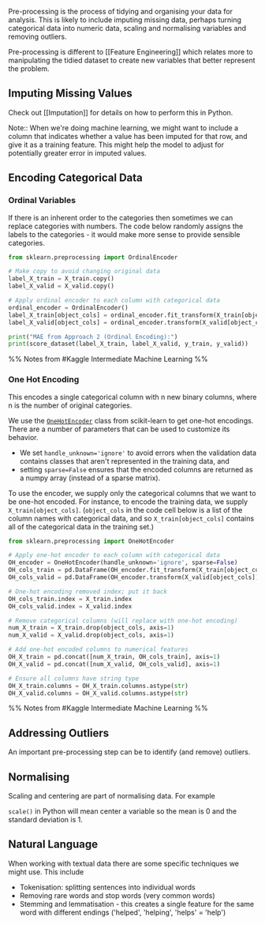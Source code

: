 
Pre-processing is the process of tidying and organising your data for analysis. This is likely to include imputing missing data, perhaps turning categorical data into numeric data, scaling and normalising variables and removing outliers. 

Pre-processing is different to [[Feature Engineering]] which relates more to manipulating the tidied dataset to create new variables that better represent the problem. 
 
## Imputing Missing Values

Check out [[Imputation]] for details on how to perform this in Python.

Note:: When we're doing machine learning, we might want to include a column that indicates whether a value has been imputed for that row, and give it as a training feature. 
This might help the model to adjust for potentially greater error in imputed values.

## Encoding Categorical Data

### Ordinal Variables

If there is an inherent order to the categories then sometimes we can replace categories with numbers. 
The code below randomly assigns the labels to the categories - it would make more sense to provide sensible categories.

``` Python
from sklearn.preprocessing import OrdinalEncoder

# Make copy to avoid changing original data 
label_X_train = X_train.copy()
label_X_valid = X_valid.copy()

# Apply ordinal encoder to each column with categorical data
ordinal_encoder = OrdinalEncoder()
label_X_train[object_cols] = ordinal_encoder.fit_transform(X_train[object_cols])
label_X_valid[object_cols] = ordinal_encoder.transform(X_valid[object_cols])

print("MAE from Approach 2 (Ordinal Encoding):") 
print(score_dataset(label_X_train, label_X_valid, y_train, y_valid))
```
%% Notes from #Kaggle Intermediate Machine Learning %%
### One Hot Encoding

This encodes a single categorical column with n new binary columns, where n is the number of original categories. 

We use the [`OneHotEncoder`](https://scikit-learn.org/stable/modules/generated/sklearn.preprocessing.OneHotEncoder.html) class from scikit-learn to get one-hot encodings. There are a number of parameters that can be used to customize its behavior.

- We set `handle_unknown='ignore'` to avoid errors when the validation data contains classes that aren't represented in the training data, and
- setting `sparse=False` ensures that the encoded columns are returned as a numpy array (instead of a sparse matrix).

To use the encoder, we supply only the categorical columns that we want to be one-hot encoded. For instance, to encode the training data, we supply `X_train[object_cols]`. (`object_cols` in the code cell below is a list of the column names with categorical data, and so `X_train[object_cols]` contains all of the categorical data in the training set.)

``` Python
from sklearn.preprocessing import OneHotEncoder

# Apply one-hot encoder to each column with categorical data
OH_encoder = OneHotEncoder(handle_unknown='ignore', sparse=False)
OH_cols_train = pd.DataFrame(OH_encoder.fit_transform(X_train[object_cols]))
OH_cols_valid = pd.DataFrame(OH_encoder.transform(X_valid[object_cols]))

# One-hot encoding removed index; put it back
OH_cols_train.index = X_train.index
OH_cols_valid.index = X_valid.index

# Remove categorical columns (will replace with one-hot encoding)
num_X_train = X_train.drop(object_cols, axis=1)
num_X_valid = X_valid.drop(object_cols, axis=1)

# Add one-hot encoded columns to numerical features
OH_X_train = pd.concat([num_X_train, OH_cols_train], axis=1)
OH_X_valid = pd.concat([num_X_valid, OH_cols_valid], axis=1)

# Ensure all columns have string type
OH_X_train.columns = OH_X_train.columns.astype(str)
OH_X_valid.columns = OH_X_valid.columns.astype(str)
```

%% Notes from #Kaggle Intermediate Machine Learning %%

## Addressing Outliers

An important pre-processing step can be to identify (and remove) outliers. 


## Normalising 

Scaling and centering are part of normalising data. For example

`scale()` in Python will mean center a variable so the mean is 0 and the standard deviation is 1. 

## Natural Language

When working with textual data there are some specific techniques we might use. 
This include
- Tokenisation: splitting sentences into individual words
- Removing rare words and stop words (very common words)
- Stemming and lemmatisation - this creates a single feature for the same word with different endings ('helped', 'helping', 'helps' = 'help')



